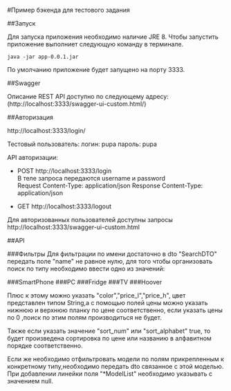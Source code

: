 #Пример бэкенда для тестового задания

##Запуск

Для запуска приложения необходимо наличие JRE 8. Чтобы запустить приложение выполниет следующую команду в терминале.

    java -jar app-0.0.1.jar

По умолчанию приложение будет запущено на порту 3333.

##Swagger

Описание REST API доступно по следующему адресу: (http://localhost:3333/swagger-ui-custom.html/)

##Авторизация

http://localhost:3333/login/

Тестовый пользователь:
логин: pupa пароль: pupa

API авторизации:

* POST http://localhost:3333/login    
  В теле запроса передаются username и password    
  Request Content-Type: application/json
  Response Content-Type: application/json

* GET http://localhost:3333/logout

Для авторизованных пользователей доступны запросы
http://localhost:3333/swagger-ui-custom.html

##API

###Фильтры
Для фильтрации по имени достаточно в dto "SearchDTO" передать поле "name" не равное нулю,
для того чтобы организовать поиск по типу необходимо ввести одно из значений:

###SmartPhone
###PC
###Fridge
###TV
###Hoover

Плюс к этому можно указать "color","price_l","price_h", цвет представлен типом String,а с помощью полей цены можно указать
нижнюю и верхнюю планку по цене соответственно, если указать цены по 0 ,поиск по этим полям производиться не будет.

Также если указать значение "sort_num" или "sort_alphabet" true, то будет произведена сортировка по цене или названию в 
алфавитном порядке соответственно.

Если же необходимо отфильтровать модели по полям прикрепленным к конкретному типу,необходимо передать dto связанное с этой моделью.
При добавлении линейки поля "*ModelList" необходимо указывать с значением null.
